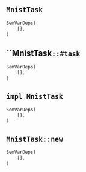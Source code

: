 ## `MnistTask`

```rust
SemVarDeps(
    [],
)
```

## ``MnistTask`::#task`

```rust
SemVarDeps(
    [],
)
```

## `impl MnistTask`

```rust
SemVarDeps(
    [],
)
```

## `MnistTask::new`

```rust
SemVarDeps(
    [],
)
```
